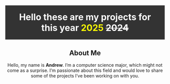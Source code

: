<h1 style="background-color: #333; color: white; text-align: center; padding: 20px;">
Hello these are my projects for this year <span style="color: yellow; font-weight: bold;">2025</span> <del>2024</del>
</h1>

<h2 style="text-align: center;">About Me</h2>
<p style="text-align: center;">
Hello, my name is <b>Andrew</b>. I’m a computer science major, which might not come as a surprise. I’m passionate about this field and would love to share some of the projects I’ve been working on with you.
</p>
